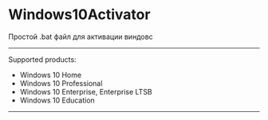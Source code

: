 # Windows10Activator
Простой .bat файл для активации виндовс

************************************
Supported products:
- Windows 10 Home
- Windows 10 Professional
- Windows 10 Enterprise, Enterprise LTSB
- Windows 10 Education

************************************ 
